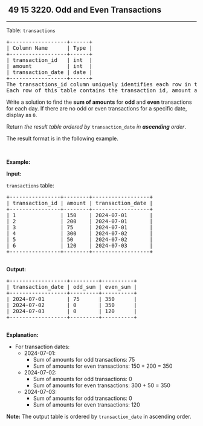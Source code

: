 <h2> 49 15
3220. Odd and Even Transactions</h2><hr><div><p>Table: <code>transactions</code></p>

<pre>+------------------+------+
| Column Name      | Type | 
+------------------+------+
| transaction_id   | int  |
| amount           | int  |
| transaction_date | date |
+------------------+------+
The transactions_id column uniquely identifies each row in this table.
Each row of this table contains the transaction id, amount and transaction date.
</pre>

<p>Write a solution to find the <strong>sum of amounts</strong> for <strong>odd</strong> and <strong>even</strong> transactions for each day. If there are no odd or even transactions for a specific date, display as <code>0</code>.</p>

<p>Return <em>the result table ordered by</em> <code>transaction_date</code> <em>in <strong>ascending</strong> order</em>.</p>

<p>The result format is in the following example.</p>

<p>&nbsp;</p>
<p><strong class="example">Example:</strong></p>

<div class="example-block">
<p><strong>Input:</strong></p>

<p><code>transactions</code> table:</p>

<pre class="example-io">+----------------+--------+------------------+
| transaction_id | amount | transaction_date |
+----------------+--------+------------------+
| 1              | 150    | 2024-07-01       |
| 2              | 200    | 2024-07-01       |
| 3              | 75     | 2024-07-01       |
| 4              | 300    | 2024-07-02       |
| 5              | 50     | 2024-07-02       |
| 6              | 120    | 2024-07-03       |
+----------------+--------+------------------+
  </pre>

<p><strong>Output:</strong></p>

<pre class="example-io">+------------------+---------+----------+
| transaction_date | odd_sum | even_sum |
+------------------+---------+----------+
| 2024-07-01       | 75      | 350      |
| 2024-07-02       | 0       | 350      |
| 2024-07-03       | 0       | 120      |
+------------------+---------+----------+
  </pre>

<p><strong>Explanation:</strong></p>

<ul>
	<li>For transaction dates:
	<ul>
		<li>2024-07-01:
		<ul>
			<li>Sum of amounts for odd transactions: 75</li>
			<li>Sum of amounts for even transactions: 150 + 200 = 350</li>
		</ul>
		</li>
		<li>2024-07-02:
		<ul>
			<li>Sum of amounts for odd transactions: 0</li>
			<li>Sum of amounts for even transactions: 300 + 50 = 350</li>
		</ul>
		</li>
		<li>2024-07-03:
		<ul>
			<li>Sum of amounts for odd transactions: 0</li>
			<li>Sum of amounts for even transactions: 120</li>
		</ul>
		</li>
	</ul>
	</li>
</ul>

<p><strong>Note:</strong> The output table is ordered by <code>transaction_date</code> in ascending order.</p>
</div>
</div>